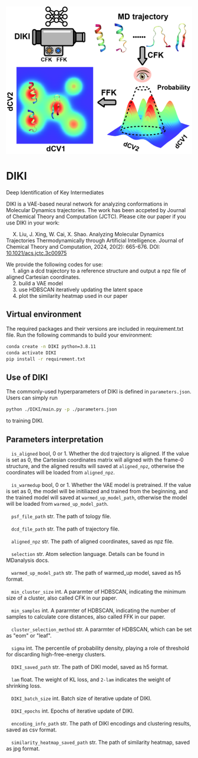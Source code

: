 ![header](images/toc.jpg)
# DIKI
Deep Identification of Key Intermediates

DIKI is a VAE-based neural network for analyzing conformations in Molecular Dynamics trajectories.
The work has been accpeted by Journal of Chemical Theory and Computation (JCTC). Please cite our 
paper if you use DIKI in your work:  
  
&ensp;&ensp; X. Liu, J. Xing, W. Cai, X. Shao. Analyzing Molecular Dynamics Trajectories Thermodynamically through Artificial Intelligence. Journal of Chemical Theory and Computation, 2024, 20(2): 665-676. DOI: [10.1021/acs.jctc.3c00975  ](http://dx.doi.org/10.1021/acs.jctc.3c00975)

We provide the following codes for use:  
&ensp;&ensp; 1. align a dcd trajectory to a reference structure and output a npz file of aligned Cartesian coordinates.  
&ensp;&ensp; 2. build a VAE model  
&ensp;&ensp; 3. use HDBSCAN iteratively updating the latent space  
&ensp;&ensp; 4. plot the similarity heatmap used in our paper  

## Virtual environment  
The required packages and their versions are included in requirement.txt file. Run the following commands to build your environment:  
```bash
conda create -n DIKI python=3.8.11  
conda activate DIKI  
pip install -r requirement.txt
```

## Use of DIKI
The commonly-used hyperparameters of DIKI is defined in ```parameters.json```. Users can simply run
```bash
python ./DIKI/main.py -p ./parameters.json
```
to training DIKI.

## Parameters interpretation
&ensp;&ensp;```is_aligned``` bool, 0 or 1. Whether the dcd trajectory is aligned. If the value is set as 0, the Cartesian coordinates matrix will aligned with the frame-0 structure, and the aligned results will saved at ```aligned_npz```, otherwise the coordinates will be loaded from ```aligned_npz```.  
<br/> 
&ensp;&ensp;```is_warmedup``` bool, 0 or 1. Whether the VAE model is pretrained. If the value is set as 0, the model will be initiliazed and trained from the beginning, and the trained model will saved at ```warmed_up_model_path```, otherwise the model will be loaded from ```warmed_up_model_path```.   
<br/> 
&ensp;&ensp;```psf_file_path``` str. The path of tology file.    
<br/> 
&ensp;&ensp;```dcd_file_path``` str. The path of trajectory file.    
<br/> 
&ensp;&ensp;```aligned_npz``` str. The path of aligned coordinates, saved as npz file.    
<br/> 
&ensp;&ensp;```selection``` str. Atom selection language. Details can be found in MDanalysis docs.   
<br/>
&ensp;&ensp;```warmed_up_model_path``` str. The path of warmed_up model, saved as h5 format.   
<br/>
&ensp;&ensp;```min_cluster_size``` int. A pararmter of HDBSCAN, indicating the minimum size of a cluster, also called CFK in our paper.   
<br/>
&ensp;&ensp;```min_samples``` int. A pararmter of HDBSCAN, indicating the number of samples to calculate core distances, also called FFK in our paper.       
<br/>
&ensp;&ensp;```cluster_selection_method``` str. A pararmter of HDBSCAN, which can be set as "eom" or "leaf".    
<br/>
&ensp;&ensp;```sigma``` int. The percentile of probability density, playing a role of threshold for discarding high-free-energy clusters.    
<br/>
&ensp;&ensp;```DIKI_saved_path``` str. The path of DIKI model, saved as h5 format.     
<br/>
&ensp;&ensp;```lam``` float. The weight of KL loss, and ```2-lam``` indicates the weight of shrinking loss.    
<br/>
&ensp;&ensp;```DIKI_batch_size``` int. Batch size of iterative update of DIKI.    
<br/>
&ensp;&ensp;```DIKI_epochs``` int. Epochs of iterative update of DIKI.     
<br/>
&ensp;&ensp;```encoding_info_path``` str. The path of DIKI encodings and clustering results, saved as csv format.     
<br/>
&ensp;&ensp;```similarity_heatmap_saved_path``` str. The path of similarity heatmap, saved as jpg format.     
